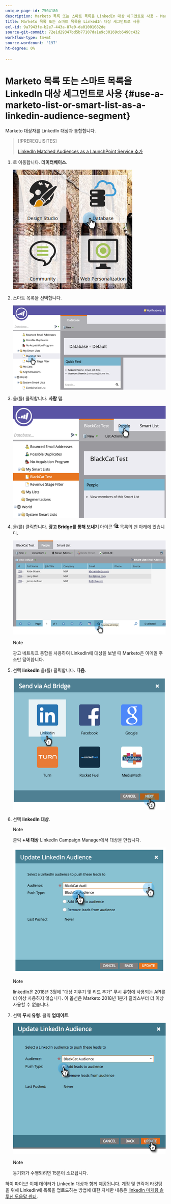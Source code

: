 ```yaml
---
unique-page-id: 7504180
description: Marketo 목록 또는 스마트 목록을 LinkedIn 대상 세그먼트로 사용 - Marketo 문서 - 제품 설명서
title: Marketo 목록 또는 스마트 목록을 LinkedIn 대상 세그먼트로 사용
exl-id: 9a7943fe-b2e7-443a-87e0-da01001682de
source-git-commit: 72e1d29347bd5b77107da1e9c30169cb6490c432
workflow-type: tm+mt
source-wordcount: '197'
ht-degree: 0%

---
```


# Marketo 목록 또는 스마트 목록을 LinkedIn 대상 세그먼트로 사용 {#use-a-marketo-list-or-smart-list-as-a-linkedin-audience-segment}

Marketo 대상자를 LinkedIn 대상과 통합합니다.

>[!PREREQUISITES]
>
>[LinkedIn Matched Audiences as a LaunchPoint Service 추가](/help/marketo/product-docs/demand-generation/ad-network-integrations/add-linkedin-matched-audiences-as-a-launchpoint-service.md)

1. 로 이동합니다. **데이터베이스**.

   ![](assets/db.png)

1. 스마트 목록을 선택합니다.

   ![](assets/two.png)

1. 을(를) 클릭합니다. **사람** 탭.

   ![](assets/three-1.png)

1. 을(를) 클릭합니다. **광고 Bridge를 통해 보내기** 아이콘 ![—](assets/image2015-4-20-18-3a18-3a41.png) 목록의 맨 아래에 있습니다.

   ![](assets/four-1.png)

   >[!NOTE]
   >
   >광고 네트워크 통합을 사용하여 LinkedIn에 대상을 보낼 때 Marketo은 이메일 주소만 덮어씁니다.

1. 선택 **linkedIn** 을(를) 클릭합니다. **다음**.

   ![](assets/image2015-4-20-18-3a7-3a19.png)

1. 선택 **linkedIn 대상**.

   >[!NOTE]
   >
   >클릭 **+새 대상** LinkedIn Campaign Manager에서 대상을 만듭니다.

   ![](assets/6.png)

   >[!NOTE]
   >
   >linkedIn은 2018년 3월에 &quot;대상 지우기 및 리드 추가&quot; 푸시 유형에 사용되는 API를 더 이상 사용하지 않습니다. 이 옵션은 Marketo 2018년 1분기 릴리스부터 더 이상 사용할 수 없습니다.

1. 선택 **푸시 유형**. 클릭 **업데이트**.

   ![](assets/7.png)

   >[!NOTE]
   >
   >동기화가 수행되려면 15분이 소요됩니다.

하이 파이브! 이제 데이터가 LinkedIn 대상과 함께 제공됩니다. 계정 및 연락처 타깃팅을 위해 LinkedIn에 목록을 업로드하는 방법에 대한 자세한 내용은 [linkedIn 마케팅 솔루션 도움말 센터](https://www.linkedin.com/help/lms/answer/73938?query=ad%20segment).
